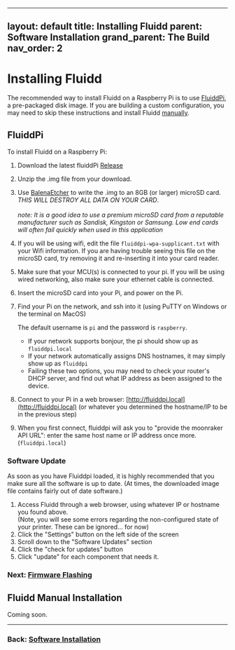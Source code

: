 
---
layout: default
title: Installing Fluidd
parent: Software Installation
grand_parent: The Build
nav_order: 2
---

# Installing Fluidd

The recommended way to install Fluidd on a Raspberry Pi is to use [FluiddPi](#FluiddPi), a pre-packaged disk image.  If you are building a custom configuration, you may need to skip these instructions and install Fluidd [manually](#fluidd-manual-installation).

## FluiddPi

To install Fluidd on a Raspberry Pi:
1. Download the latest fluiddPi  [Release](https://github.com/cadriel/FluiddPI/releases)
2. Unzip the .img file from your download.
3. Use [BalenaEtcher](https://www.balena.io/etcher/) to write the .img to an 8GB (or larger) microSD card.  *THIS WILL DESTROY ALL DATA ON YOUR CARD*. <br><br>
_note: It is a good idea to use a premium microSD card from a reputable manufacturer such as Sandisk, Kingston or Samsung. Low end cards will often fail quickly when used in this application_

5. If you will be using wifi, edit the file `fluiddpi-wpa-supplicant.txt` with your Wifi information. If you are having trouble seeing this file on the microSD card, try removing it and re-inserting it into your card reader.
6. Make sure that your MCU(s) is connected to your pi. If you will be using wired networking, also make sure your ethernet cable is connected.
7. Insert the microSD card into your Pi, and power on the Pi.    
8. Find your Pi on the network, and ssh into it (using PuTTY on Windows or the terminal on MacOS)
  
   The default username is `pi` and the password is `raspberry`.
    * If your network supports bonjour, the pi should show up as `fluiddpi.local`
    * If your network automatically assigns DNS hostnames, it may simply show up as `fluiddpi`
    * Failing these two options, you may need to check your router's DHCP server, and find out what IP address as been assigned to the device.
9. Connect to your Pi in a web browser: [http://fluiddpi.local](http://fluiddpi.local) (or whatever you determined the hostname/IP to be in the previous step)
10.  When you first connect, fluiddpi will ask you to "provide the moonraker API URL":  enter the same host name or IP address once more.  (`fluiddpi.local`)

### Software Update
 
As soon as you have Fluiddpi loaded, it is highly recommended that you make sure all the software is up to date.  (At times, the downloaded image file contains fairly out of date software.)

1. Access Fluidd through a web browser, using whatever IP or hostname you found above.  
(Note, you will see some errors regarding the non-configured state of your printer.  These can be ignored… for now)
2. Click the "Settings" button on the left side of the screen
3. Scroll down to the  "Software Updates" section
4. Click the "check for updates" button
5. Click "update" for each component that needs it.

### Next: [Firmware Flashing](./index.md#firmware-flashing)

## Fluidd Manual Installation

Coming soon.

---
### Back: [Software Installation](./index.md)

